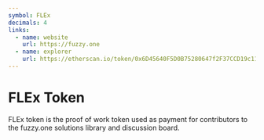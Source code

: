```yaml
---
symbol: FLEx
decimals: 4
links:
  - name: website
    url: https://fuzzy.one
  - name: explorer
    url: https://etherscan.io/token/0x6D45640F5D0B75280647f2F37CCD19c1167f833c
---
```


# FLEx Token

FLEx token is the proof of work token used as payment for contributors to the fuzzy.one solutions library and discussion board.
